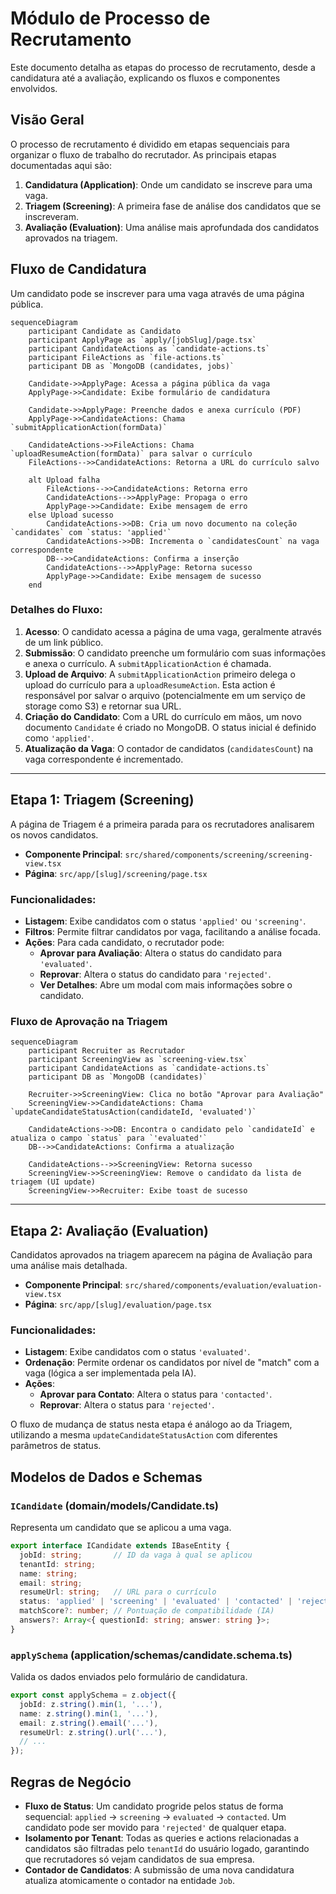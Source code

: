 
# Módulo de Processo de Recrutamento

Este documento detalha as etapas do processo de recrutamento, desde a candidatura até a avaliação, explicando os fluxos e componentes envolvidos.

## Visão Geral

O processo de recrutamento é dividido em etapas sequenciais para organizar o fluxo de trabalho do recrutador. As principais etapas documentadas aqui são:

1.  **Candidatura (Application)**: Onde um candidato se inscreve para uma vaga.
2.  **Triagem (Screening)**: A primeira fase de análise dos candidatos que se inscreveram.
3.  **Avaliação (Evaluation)**: Uma análise mais aprofundada dos candidatos aprovados na triagem.

## Fluxo de Candidatura

Um candidato pode se inscrever para uma vaga através de uma página pública.

```mermaid
sequenceDiagram
    participant Candidate as Candidato
    participant ApplyPage as `apply/[jobSlug]/page.tsx`
    participant CandidateActions as `candidate-actions.ts`
    participant FileActions as `file-actions.ts`
    participant DB as `MongoDB (candidates, jobs)`

    Candidate->>ApplyPage: Acessa a página pública da vaga
    ApplyPage->>Candidate: Exibe formulário de candidatura

    Candidate->>ApplyPage: Preenche dados e anexa currículo (PDF)
    ApplyPage->>CandidateActions: Chama `submitApplicationAction(formData)`

    CandidateActions->>FileActions: Chama `uploadResumeAction(formData)` para salvar o currículo
    FileActions-->>CandidateActions: Retorna a URL do currículo salvo

    alt Upload falha
        FileActions-->>CandidateActions: Retorna erro
        CandidateActions-->>ApplyPage: Propaga o erro
        ApplyPage->>Candidate: Exibe mensagem de erro
    else Upload sucesso
        CandidateActions->>DB: Cria um novo documento na coleção `candidates` com `status: 'applied'`
        CandidateActions->>DB: Incrementa o `candidatesCount` na vaga correspondente
        DB-->>CandidateActions: Confirma a inserção
        CandidateActions-->>ApplyPage: Retorna sucesso
        ApplyPage->>Candidate: Exibe mensagem de sucesso
    end
```

### Detalhes do Fluxo:

1.  **Acesso**: O candidato acessa a página de uma vaga, geralmente através de um link público.
2.  **Submissão**: O candidato preenche um formulário com suas informações e anexa o currículo. A `submitApplicationAction` é chamada.
3.  **Upload de Arquivo**: A `submitApplicationAction` primeiro delega o upload do currículo para a `uploadResumeAction`. Esta action é responsável por salvar o arquivo (potencialmente em um serviço de storage como S3) e retornar sua URL.
4.  **Criação do Candidato**: Com a URL do currículo em mãos, um novo documento `Candidate` é criado no MongoDB. O status inicial é definido como `'applied'`.
5.  **Atualização da Vaga**: O contador de candidatos (`candidatesCount`) na vaga correspondente é incrementado.

---

## Etapa 1: Triagem (Screening)

A página de Triagem é a primeira parada para os recrutadores analisarem os novos candidatos.

-   **Componente Principal**: `src/shared/components/screening/screening-view.tsx`
-   **Página**: `src/app/[slug]/screening/page.tsx`

### Funcionalidades:

*   **Listagem**: Exibe candidatos com o status `'applied'` ou `'screening'`.
*   **Filtros**: Permite filtrar candidatos por vaga, facilitando a análise focada.
*   **Ações**: Para cada candidato, o recrutador pode:
    *   **Aprovar para Avaliação**: Altera o status do candidato para `'evaluated'`.
    *   **Reprovar**: Altera o status do candidato para `'rejected'`.
    *   **Ver Detalhes**: Abre um modal com mais informações sobre o candidato.

### Fluxo de Aprovação na Triagem

```mermaid
sequenceDiagram
    participant Recruiter as Recrutador
    participant ScreeningView as `screening-view.tsx`
    participant CandidateActions as `candidate-actions.ts`
    participant DB as `MongoDB (candidates)`

    Recruiter->>ScreeningView: Clica no botão "Aprovar para Avaliação"
    ScreeningView->>CandidateActions: Chama `updateCandidateStatusAction(candidateId, 'evaluated')`

    CandidateActions->>DB: Encontra o candidato pelo `candidateId` e atualiza o campo `status` para `'evaluated'`
    DB-->>CandidateActions: Confirma a atualização

    CandidateActions-->>ScreeningView: Retorna sucesso
    ScreeningView->>ScreeningView: Remove o candidato da lista de triagem (UI update)
    ScreeningView->>Recruiter: Exibe toast de sucesso
```

---

## Etapa 2: Avaliação (Evaluation)

Candidatos aprovados na triagem aparecem na página de Avaliação para uma análise mais detalhada.

-   **Componente Principal**: `src/shared/components/evaluation/evaluation-view.tsx`
-   **Página**: `src/app/[slug]/evaluation/page.tsx`

### Funcionalidades:

*   **Listagem**: Exibe candidatos com o status `'evaluated'`.
*   **Ordenação**: Permite ordenar os candidatos por nível de "match" com a vaga (lógica a ser implementada pela IA).
*   **Ações**:
    *   **Aprovar para Contato**: Altera o status para `'contacted'`.
    *   **Reprovar**: Altera o status para `'rejected'`.

O fluxo de mudança de status nesta etapa é análogo ao da Triagem, utilizando a mesma `updateCandidateStatusAction` com diferentes parâmetros de status.

## Modelos de Dados e Schemas

### `ICandidate` (domain/models/Candidate.ts)

Representa um candidato que se aplicou a uma vaga.

```typescript
export interface ICandidate extends IBaseEntity {
  jobId: string;       // ID da vaga à qual se aplicou
  tenantId: string;
  name: string;
  email: string;
  resumeUrl: string;   // URL para o currículo
  status: 'applied' | 'screening' | 'evaluated' | 'contacted' | 'rejected';
  matchScore?: number; // Pontuação de compatibilidade (IA)
  answers?: Array<{ questionId: string; answer: string }>;
}
```

### `applySchema` (application/schemas/candidate.schema.ts)

Valida os dados enviados pelo formulário de candidatura.

```typescript
export const applySchema = z.object({
  jobId: z.string().min(1, '...'),
  name: z.string().min(1, '...'),
  email: z.string().email('...'),
  resumeUrl: z.string().url('...'),
  // ...
});
```

## Regras de Negócio

*   **Fluxo de Status**: Um candidato progride pelos status de forma sequencial: `applied` -> `screening` -> `evaluated` -> `contacted`. Um candidato pode ser movido para `'rejected'` de qualquer etapa.
*   **Isolamento por Tenant**: Todas as queries e actions relacionadas a candidatos são filtradas pelo `tenantId` do usuário logado, garantindo que recrutadores só vejam candidatos de sua empresa.
*   **Contador de Candidatos**: A submissão de uma nova candidatura atualiza atomicamente o contador na entidade `Job`.
